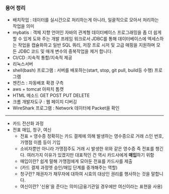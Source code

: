 ### 용어 정리
* 배치작업 : 데이터를 실시간으로 처리하는게 아니라, 일괄적으로 모아서 처리하는 작업을 의미
* mybatis : 객체 지향 언어인 자바의 관계형 데이터베이스 프로그래밍을 좀 더 쉽게 할 수 있게 도와 주는 개발 프레임 워크로서 JDBC를 통해 데이터베이스에 엑세스하는 작업을 캡슐화하고 일반 SQL 쿼리, 저장 프로 시저 및 고급 매핑을 지원하며 모든 JDBC 코드 및 매개 변수의 중복작업을 제거 합니다.
* CI/CD :지속적 통합/지속적 제공
* 리눅스서버
* shell(bash) 프로그램 : 서버를 배포하는(start, stop, git pull, build등 수행) 프로그램
* 젠킨스 : 자동배포 확경 구측
* aws + tomcat 아파치 톰캣
* HTML 메소드 GET POST PUT DELETE
* 크롬 개발자도구 : 웹 페이지 디버깅
* WireShark 프로그램 : Network 데이터에 Packet을 확인
--------
* 카드 전산화 과정
* 전표 매입, 청구, 여신
  * 전표 = 영수증 정확히는 카드 결제에 의해 발생하는 영수증으로 거래 스인 번호, 가맹점 이름 등이 기입
  * 소비자뿐만 아니라 가맹점주도 거래 시 발생한 위와 같은 영수증 즉 전표를 챙긴다. 여러가지 이유가 있겠지만 대표적인 건 역시 카드사에게 **매입**하기 위함
  * 매입이란? 쉽게 말해 가맹점에게 모아둔 전표를 카드사를 제출
  * (카드 결제 과정엣 승인/매입 단계를 중개해주는 역할)
  * 청구란? 채권자가 채무자에 대하여 시효의 대상인 권리를 행사하는 것을 말합니다.
  * 여신이란? '신용'을 준다는 의미(금융기관일 경우에만 여신이라는 표현을 사용)
